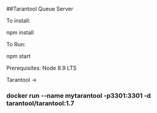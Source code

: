 ##Tarantool Queue Server

To install:

npm install

To Run:

npm start


Prerequisites: Node 8.9 LTS

 Tarantool  -> 

### docker run --name mytarantool -p3301:3301 -d tarantool/tarantool:1.7